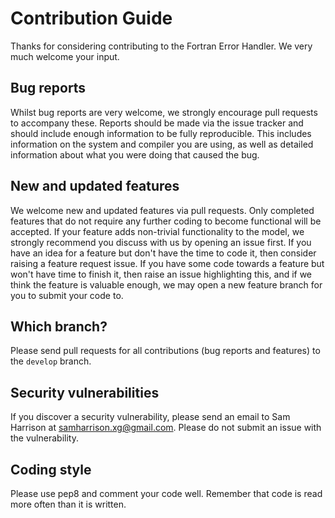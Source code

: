 # Contribution Guide

Thanks for considering contributing to the Fortran Error Handler. We very much welcome your input.

## Bug reports

Whilst bug reports are very welcome, we strongly encourage pull requests to accompany these. Reports should be made via the issue tracker and should include enough information to be fully reproducible. This includes information on the system and compiler you are using, as well as detailed information about what you were doing that caused the bug.

## New and updated features

We welcome new and updated features via pull requests. Only completed features that do not require any further coding to become functional will be accepted. If your feature adds non-trivial functionality to the model, we strongly recommend you discuss with us by opening an issue first. If you have an idea for a feature but don't have the time to code it, then consider raising a feature request issue. If you have some code towards a feature but won't have time to finish it, then raise an issue highlighting this, and if we think the feature is valuable enough, we may open a new feature branch for you to submit your code to.

## Which branch?

Please send pull requests for all contributions (bug reports and features) to the `develop` branch.

## Security vulnerabilities

If you discover a security vulnerability, please send an email to Sam Harrison at [samharrison.xg@gmail.com](mailto:samharrison.xg@gmail.com). Please do not submit an issue with the vulnerability.

## Coding style

Please use pep8 and comment your code well. Remember that code is read more often than it is written.